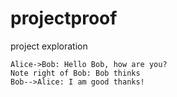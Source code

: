 # projectproof
project exploration

```sequence
Alice->Bob: Hello Bob, how are you?
Note right of Bob: Bob thinks
Bob-->Alice: I am good thanks!
```
